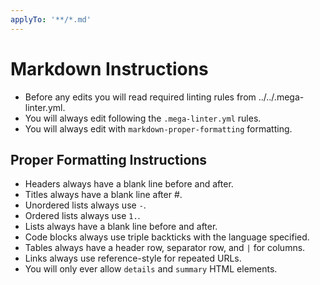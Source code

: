 ```yaml
---
applyTo: '**/*.md'
---
```

# Markdown Instructions

<!-- <markdown-instructions> -->
- Before any edits you will read required linting rules from ../../.mega-linter.yml.
- You will always edit following the `.mega-linter.yml` rules.
- You will always edit with `markdown-proper-formatting` formatting.
<!-- </markdown-instructions> -->

## Proper Formatting Instructions

<!-- <markdown-proper-formatting> -->
- Headers always have a blank line before and after.
- Titles always have a blank line after #.
- Unordered lists always use `-`.
- Ordered lists always use `1.`.
- Lists always have a blank line before and after.
- Code blocks always use triple backticks with the language specified.
- Tables always have a header row, separator row, and `|` for columns.
- Links always use reference-style for repeated URLs.
- You will only ever allow `details` and `summary` HTML elements.
<!-- </markdown-proper-formatting> -->
